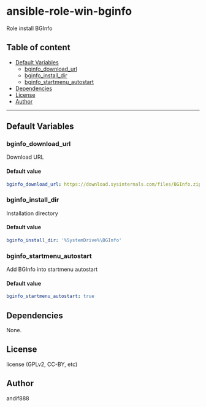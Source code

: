 # ansible-role-win-bginfo

Role install BGInfo

## Table of content

- [Default Variables](#default-variables)
  - [bginfo_download_url](#bginfo_download_url)
  - [bginfo_install_dir](#bginfo_install_dir)
  - [bginfo_startmenu_autostart](#bginfo_startmenu_autostart)
- [Dependencies](#dependencies)
- [License](#license)
- [Author](#author)

---

## Default Variables

### bginfo_download_url

Download URL

#### Default value

```YAML
bginfo_download_url: https://download.sysinternals.com/files/BGInfo.zip
```

### bginfo_install_dir

Installation directory

#### Default value

```YAML
bginfo_install_dir: '%SystemDrive%\BGInfo'
```

### bginfo_startmenu_autostart

Add BGInfo into startmenu autostart

#### Default value

```YAML
bginfo_startmenu_autostart: true
```



## Dependencies

None.

## License

license (GPLv2, CC-BY, etc)

## Author

andif888

